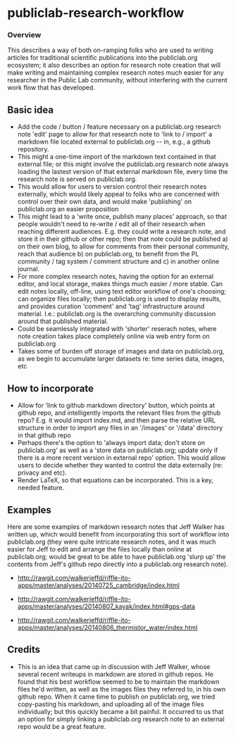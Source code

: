 publiclab-research-workflow
===========================

### Overview 

This describes a way of both on-ramping folks who are used to writing articles for traditional scientific publications into the publiclab.org ecosystem; it also describes an option for research note creation that will make writing and maintaining complex research notes much easier for any researcher in the Public Lab community, without interfering with the current work flow that has developed.

## Basic idea 

- Add the code / button / feature necessary on a publiclab.org research note 'edit' page to allow for that research note to 'link to / import' a markdown file located external to publiclab.org -- in, e.g., a github repository.  
- This might a one-time import of the markdown text contained in that external file; or this might involve the publiclab.org research note always loading the lastest version of that external markdown file, every time the research note is served on publiclab.org.
- This would allow for users to version control their research notes externally, which would likely appeal to folks who are concerned with control over their own data, and would make 'publishing' on publiclab.org an easier proposition
- This might lead to a 'write once, publish many places' approach, so that people wouldn't need to re-write / edit all of their research when reaching different audiences.  E.g. they could write a research note, and store it in their github or other repo; then that note could be published a) on their own blog, to allow for comments from their personal community, reach that audience b) on publiclab.org, to benefit from the PL community / tag system / comment structure and c) in another online journal.
- For more complex research notes, having the option for an external editor, and local storage, makes things much easier / more stable.  Can edit notes locally, off-line, using text editor workflow of one's choosing; can organize files locally; then publiclab.org is used to display results, and provides curation 'comment' and 'tag' infrastructure around material.  I.e.:  publiclab.org is the overarching community discussion around that published material. 
- Could be seamlessly integrated with 'shorter' reserach notes, where note creation takes place completely online via web entry form on publiclab.org
- Takes some of burden off storage of images and data on publiclab.org, as we begin to accumulate larger datasets re: time series data, images, etc


## How to incorporate
- Allow for 'link to github markdown directory' button, which points at github repo, and intelligently imports the relevant files from the github repo?  E.g. it would import index.md, and then parse the relative URL structure in order to import any files in an '/images' or '/data' directory in that github repo
- Perhaps there's the option to 'always import data; don't store on publiclab.org' as well as a 'store data on publiclab.org; update only if there is a more recent version in external repo' option.  This would allow users to decide whether they wanted to control the data externally (re: privacy and etc).  
- Render LaTeX, so that equations can be incorporated.  This is a key, needed feature.

## Examples

Here are some examples of markdown research notes that Jeff Walker has written up, which would benefit from incorporating this sort of workflow into publiclab.org (they were quite intricate research notes, and it was much easier for Jeff to edit and arrange the files locally than online at publiclab.org; would be great to be able to have publiclab.org 'slurp up' the contents from Jeff's github repo directly into a publiclab.org research note).

- http://rawgit.com/walkerjeffd/riffle-ito-apps/master/analyses/20140725_cambridge/index.html

- http://rawgit.com/walkerjeffd/riffle-ito-apps/master/analyses/20140807_kayak/index.html#gps-data

- http://rawgit.com/walkerjeffd/riffle-ito-apps/master/analyses/20140806_thermistor_water/index.html

## Credits

- This is an idea that came up in discussion with Jeff Walker, whose several recent writeups in markdown are stored in github repos.  He found that his best workflow seemed to be to maintain the markdown files he'd written, as well as the images files they referred to, in his own github repo.  When it came time to publish on publiclab.org, we tried copy-pasting his markdown, and uploading all of the image files individually; but this quickly became a bit painful.  It occurred to us that an option for simply linking a publiclab.org research note to an external repo would be a great feature. 
